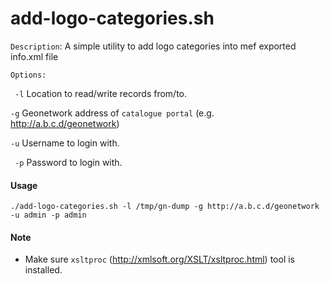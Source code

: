 # add-logo-categories.sh

`Description`: A simple utility to add logo categories into mef exported info.xml file 

`Options:`
  
 ` -l` Location to read/write records from/to.
  
  `-g` Geonetwork address of `catalogue portal` (e.g. http://a.b.c.d/geonetwork)
  
  `-u`  Username to login with.
 
 ` -p` Password to login with.

#### Usage 
```
./add-logo-categories.sh -l /tmp/gn-dump -g http://a.b.c.d/geonetwork -u admin -p admin
```

#### Note
- Make sure `xsltproc` (http://xmlsoft.org/XSLT/xsltproc.html) tool is installed. 
